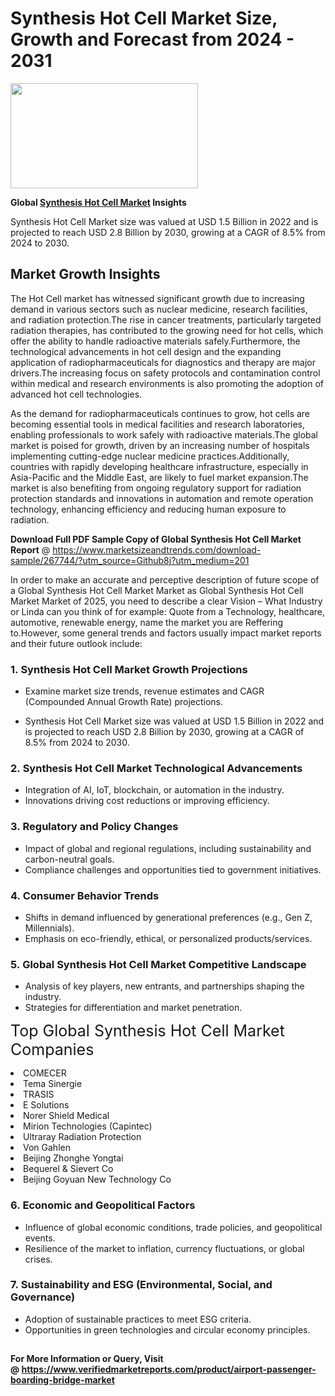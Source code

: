 <H1>Synthesis Hot Cell Market Size, Growth and Forecast from 2024 - 2031</H1><img class="aligncenter size-medium wp-image-584254" src="https://thirdeyenews.in/wp-content/uploads/2024/09/Global-Market-Research-300x168.jpeg" alt="" width="300" height="168" /><p><strong>Global&nbsp;<a href="https://www.marketsizeandtrends.com/download-sample/267744/?utm_source=Github8j?utm_medium=201">Synthesis Hot Cell Market</a> Insights</strong></p><p>Synthesis Hot Cell Market size was valued at USD 1.5 Billion in 2022 and is projected to reach USD 2.8 Billion by 2030, growing at a CAGR of 8.5% from 2024 to 2030.</p><p><h2>Market Growth Insights</h2> <p>The Hot Cell market has witnessed significant growth due to increasing demand in various sectors such as nuclear medicine, research facilities, and radiation protection.The rise in cancer treatments, particularly targeted radiation therapies, has contributed to the growing need for hot cells, which offer the ability to handle radioactive materials safely.Furthermore, the technological advancements in hot cell design and the expanding application of radiopharmaceuticals for diagnostics and therapy are major drivers.The increasing focus on safety protocols and contamination control within medical and research environments is also promoting the adoption of advanced hot cell technologies.</p> <p>As the demand for radiopharmaceuticals continues to grow, hot cells are becoming essential tools in medical facilities and research laboratories, enabling professionals to work safely with radioactive materials.The global market is poised for growth, driven by an increasing number of hospitals implementing cutting-edge nuclear medicine practices.Additionally, countries with rapidly developing healthcare infrastructure, especially in Asia-Pacific and the Middle East, are likely to fuel market expansion.The market is also benefiting from ongoing regulatory support for radiation protection standards and innovations in automation and remote operation technology, enhancing efficiency and reducing human exposure to radiation.</p> <p><span class=""><strong>Download Full PDF Sample Copy of Global Synthesis Hot Cell Market Report</strong> @ <a href="https://www.marketsizeandtrends.com/download-sample/267744/?utm_source=Github8j?utm_medium=201" target="_blank">https://www.marketsizeandtrends.com/download-sample/267744/?utm_source=Github8j?utm_medium=201</a></span></p><p>In order to make an accurate and perceptive description of future scope of a Global&nbsp;Synthesis Hot Cell Market Market as Global&nbsp;Synthesis Hot Cell Market Market of 2025, you need to describe a clear Vision &ndash; What Industry or Linda can you think of for example: Quote from a Technology, healthcare, automotive, renewable energy, name the market you are Reffering to.However, some general trends and factors usually impact market reports and their future outlook include:</p><h3>1.&nbsp;<strong>Synthesis Hot Cell Market Growth Projections</strong></h3><ul><li>Examine market size trends, revenue estimates and CAGR (Compounded Annual Growth Rate) projections.</li><li><p>Synthesis Hot Cell Market size was valued at USD 1.5 Billion in 2022 and is projected to reach USD 2.8 Billion by 2030, growing at a CAGR of 8.5% from 2024 to 2030.</p></li></ul><h3>2.&nbsp;<strong>Synthesis Hot Cell Market Technological Advancements</strong></h3><ul><li>Integration of AI, IoT, blockchain, or automation in the industry.</li><li>Innovations driving cost reductions or improving efficiency.</li></ul><h3>3.&nbsp;<strong>Regulatory and Policy Changes</strong></h3><ul><li>Impact of global and regional regulations, including sustainability and carbon-neutral goals.</li><li>Compliance challenges and opportunities tied to government initiatives.</li></ul><h3>4.&nbsp;<strong>Consumer Behavior Trends</strong></h3><ul><li>Shifts in demand influenced by generational preferences (e.g., Gen Z, Millennials).</li><li>Emphasis on eco-friendly, ethical, or personalized products/services.</li></ul><h3>5.&nbsp;<strong>Global Synthesis Hot Cell Market Competitive Landscape</strong></h3><ul><li>Analysis of key players, new entrants, and partnerships shaping the industry.</li><li>Strategies for differentiation and market penetration.</li></ul><p data-pm-slice="1 1 []"><span style="color: inherit; font-family: inherit; font-size: 25px;">Top Global Synthesis Hot Cell Market Companies</span></p><div class="" data-test-id=""><p><li>COMECER</li><li> Tema Sinergie</li><li> TRASIS</li><li> E Solutions</li><li> Norer Shield Medical</li><li> Mirion Technologies (Capintec)</li><li> Ultraray Radiation Protection</li><li> Von Gahlen</li><li> Beijing Zhonghe Yongtai</li><li> Bequerel & Sievert Co</li><li> Beijing Goyuan New Technology Co</li></p></div><h3>6.&nbsp;<strong>Economic and Geopolitical Factors</strong></h3><ul><li>Influence of global economic conditions, trade policies, and geopolitical events.</li><li>Resilience of the market to inflation, currency fluctuations, or global crises.</li></ul><h3>7.&nbsp;<strong>Sustainability and ESG (Environmental, Social, and Governance)</strong></h3><ul><li>Adoption of sustainable practices to meet ESG criteria.</li><li>Opportunities in green technologies and circular economy principles.</li></ul><h2><strong style="font-size: 14px;">For More Information or Query, Visit @&nbsp;</strong><a style="background-color: #ffffff; font-size: 14px;" href="https://www.marketsizeandtrends.com/report/synthesis-hot-cell-market/" target="_blank">https://www.verifiedmarketreports.com/product/airport-passenger-boarding-bridge-market</a></h2>